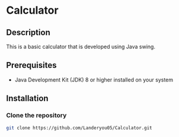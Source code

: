 # Calculator

## Description

This is a basic calculator that is developed using Java swing.

## Prerequisites

- Java Development Kit (JDK) 8 or higher installed on your system

## Installation

### Clone the repository
   ```bash
   git clone https://github.com/Landeryou05/Calculator.git
   ```
